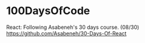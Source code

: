 # 100DaysOfCode

React: Following Asabeneh's 30 days course. (08/30) https://github.com/Asabeneh/30-Days-Of-React
